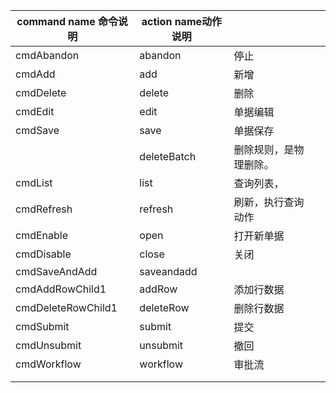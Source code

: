 | command name 命令说明 | action name动作说明 |  |  |
| --- | --- | --- | --- |
| cmdAbandon | abandon | 停止 |  |
| cmdAdd | add | 新增 |  |
| cmdDelete | delete | 删除 |  |
| cmdEdit | edit | 单据编辑 |  |
| cmdSave | save | 单据保存 |  |
|  | deleteBatch | 删除规则，是物理删除。 |  |
| cmdList | list | 查询列表， |  |
| cmdRefresh | refresh | 刷新，执行查询动作 |  |
| cmdEnable | open | 打开新单据 |  |
| cmdDisable | close | 关闭 |  |
| cmdSaveAndAdd | saveandadd |  |  |
| cmdAddRowChild1 | addRow | 添加行数据 |  |
| cmdDeleteRowChild1 | deleteRow | 删除行数据 |  |
| cmdSubmit | submit  | 提交 |  |
| cmdUnsubmit | unsubmit | 撤回 |  |
| cmdWorkflow | workflow | 审批流 |  |
|  |  |  |  |
|  |  |  |  |